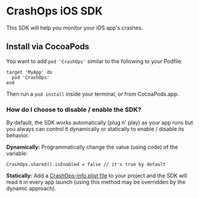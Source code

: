 # CrashOps iOS SDK

This SDK will help you monitor your iOS app's crashes.


## Install via CocoaPods

You want to add `pod 'CrashOps'` similar to the following to your Podfile:
```
target 'MyApp' do
  pod 'CrashOps'
end
```
Then run a `pod install` inside your terminal, or from CocoaPods.app.


### How do I choose to disable / enable the SDK?
By default, the SDK works automatically (plug n' play) as your app runs but you always can control it dynamically or statically to enable / disable its behavior.

**Dynamically:** Programmatically change the value (using code) of the variable:
```
CrashOps.shared().isEnabled = false // it's true by default
```


**Statically:** Add a [CrashOps-info.plist file](https://github.com/CrashOps/iOS-SDK/blob/0.0.66/CrashOps/SupportingFiles/example-for-optional-info-plist/CrashOps-info.plist) to your project and the SDK will read it in every app launch (using this method may be overridden by the dynamic approach).

